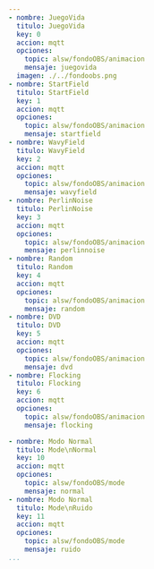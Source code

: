 ```yaml
---
- nombre: JuegoVida
  titulo: JuegoVida
  key: 0
  accion: mqtt
  opciones:
    topic: alsw/fondoOBS/animacion
    mensaje: juegovida
  imagen: ./../fondoobs.png
- nombre: StartField
  titulo: StartField
  key: 1
  accion: mqtt
  opciones:
    topic: alsw/fondoOBS/animacion
    mensaje: startfield
- nombre: WavyField
  titulo: WavyField
  key: 2
  accion: mqtt
  opciones:
    topic: alsw/fondoOBS/animacion
    mensaje: wavyfield
- nombre: PerlinNoise
  titulo: PerlinNoise
  key: 3
  accion: mqtt
  opciones:
    topic: alsw/fondoOBS/animacion
    mensaje: perlinnoise
- nombre: Random
  titulo: Random
  key: 4
  accion: mqtt
  opciones:
    topic: alsw/fondoOBS/animacion
    mensaje: random
- nombre: DVD
  titulo: DVD
  key: 5
  accion: mqtt
  opciones:
    topic: alsw/fondoOBS/animacion
    mensaje: dvd
- nombre: Flocking
  titulo: Flocking
  key: 6
  accion: mqtt
  opciones:
    topic: alsw/fondoOBS/animacion
    mensaje: flocking

- nombre: Modo Normal
  titulo: Mode\nNormal
  key: 10
  accion: mqtt
  opciones:
    topic: alsw/fondoOBS/mode
    mensaje: normal
- nombre: Modo Normal
  titulo: Mode\nRuido
  key: 11
  accion: mqtt
  opciones:
    topic: alsw/fondoOBS/mode
    mensaje: ruido
...
```

